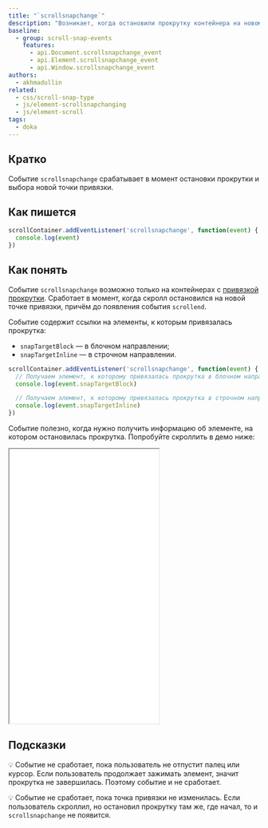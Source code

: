 ```yaml
---
title: "`scrollsnapchange`"
description: "Возникает, когда остановили прокрутку контейнера на новом месте."
baseline:
  - group: scroll-snap-events
    features:
      - api.Document.scrollsnapchange_event
      - api.Element.scrollsnapchange_event
      - api.Window.scrollsnapchange_event
authors:
  - akhmadullin
related:
  - css/scroll-snap-type
  - js/element-scrollsnapchanging
  - js/element-scroll
tags:
  - doka
---
```


## Кратко

Событие `scrollsnapchange` срабатывает в момент остановки прокрутки и выбора новой точки привязки.

## Как пишется

```js
scrollContainer.addEventListener('scrollsnapchange', function(event) {
  console.log(event)
})
```

## Как понять

Событие `scrollsnapchange` возможно только на контейнерах с [привязкой прокрутки](/css/scroll-snap-type/). Сработает в момент, когда скролл остановился на новой точке привязки, причём до появления события `scrollend`.

Событие содержит ссылки на элементы, к которым привязалась прокрутка:

- `snapTargetBlock` — в блочном направлении;
- `snapTargetInline` — в строчном направлении.

```js
scrollContainer.addEventListener('scrollsnapchange', function(event) {
  // Получаем элемент, к которому привязалась прокрутка в блочном направлении
  console.log(event.snapTargetBlock)

  // Получаем элемент, к которому привязалась прокрутка в строчном направлении
  console.log(event.snapTargetInline)
})
```

Событие полезно, когда нужно получить информацию об элементе, на котором остановилась прокрутка. Попробуйте скроллить в демо ниже:

<iframe title="Получение номера слайда при остановке" src="demos/carousel/" height="550"></iframe>

## Подсказки

💡 Событие не сработает, пока пользователь не отпустит палец или курсор. Если пользователь продолжает зажимать элемент, значит прокрутка не завершилась. Поэтому событие и не сработает.

💡 Событие не сработает, пока точка привязки не изменилась. Если пользователь скроллил, но остановил прокрутку там же, где начал, то и `scrollsnapchange` не появится.
